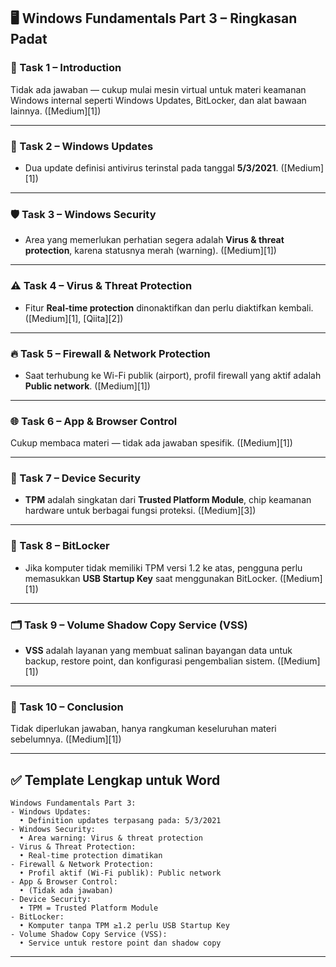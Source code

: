 ## 🖥️ Windows Fundamentals Part 3 – Ringkasan Padat

### 🧾 Task 1 – Introduction

Tidak ada jawaban — cukup mulai mesin virtual untuk materi keamanan Windows internal seperti Windows Updates, BitLocker, dan alat bawaan lainnya. ([Medium][1])

---

### 🔄 Task 2 – **Windows Updates**

* Dua update definisi antivirus terinstal pada tanggal **5/3/2021**. ([Medium][1])

---

### 🛡 Task 3 – **Windows Security**

* Area yang memerlukan perhatian segera adalah **Virus & threat protection**, karena statusnya merah (warning). ([Medium][1])

---

### ⚠ Task 4 – **Virus & Threat Protection**

* Fitur **Real‑time protection** dinonaktifkan dan perlu diaktifkan kembali. ([Medium][1], [Qiita][2])

---

### 🔥 Task 5 – **Firewall & Network Protection**

* Saat terhubung ke Wi-Fi publik (airport), profil firewall yang aktif adalah **Public network**. ([Medium][1])

---

### 🌐 Task 6 – **App & Browser Control**

Cukup membaca materi — tidak ada jawaban spesifik. ([Medium][1])

---

### 🧩 Task 7 – **Device Security**

* **TPM** adalah singkatan dari **Trusted Platform Module**, chip keamanan hardware untuk berbagai fungsi proteksi. ([Medium][3])

---

### 🔐 Task 8 – **BitLocker**

* Jika komputer tidak memiliki TPM versi 1.2 ke atas, pengguna perlu memasukkan **USB Startup Key** saat menggunakan BitLocker. ([Medium][1])

---

### 🗂 Task 9 – **Volume Shadow Copy Service (VSS)**

* **VSS** adalah layanan yang membuat salinan bayangan data untuk backup, restore point, dan konfigurasi pengembalian sistem. ([Medium][1])

---

### 🧠 Task 10 – **Conclusion**

Tidak diperlukan jawaban, hanya rangkuman keseluruhan materi sebelumnya. ([Medium][1])

---

## ✅ Template Lengkap untuk Word

```
Windows Fundamentals Part 3:
- Windows Updates:
  • Definition updates terpasang pada: 5/3/2021
- Windows Security:
  • Area warning: Virus & threat protection
- Virus & Threat Protection:
  • Real‑time protection dimatikan
- Firewall & Network Protection:
  • Profil aktif (Wi-Fi publik): Public network
- App & Browser Control:
  • (Tidak ada jawaban)
- Device Security:
  • TPM = Trusted Platform Module
- BitLocker:
  • Komputer tanpa TPM ≥1.2 perlu USB Startup Key
- Volume Shadow Copy Service (VSS):
  • Service untuk restore point dan shadow copy
```

---
